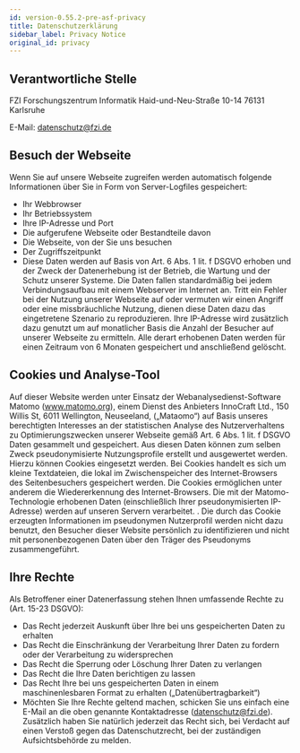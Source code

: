 ```yaml
---
id: version-0.55.2-pre-asf-privacy
title: Datenschutzerklärung
sidebar_label: Privacy Notice
original_id: privacy
---
```


## Verantwortliche Stelle
FZI Forschungszentrum Informatik
Haid-und-Neu-Straße 10-14
76131 Karlsruhe

E-Mail: datenschutz@fzi.de

## Besuch der Webseite
Wenn Sie auf unsere Webseite zugreifen werden automatisch folgende Informationen über Sie in Form von Server-Logfiles gespeichert:

* Ihr Webbrowser
* Ihr Betriebssystem
* Ihre IP-Adresse und Port
* Die aufgerufene Webseite oder Bestandteile davon
* Die Webseite, von der Sie uns besuchen
* Der Zugriffszeitpunkt
* Diese Daten werden auf Basis von Art. 6 Abs. 1 lit. f DSGVO erhoben und der Zweck der Datenerhebung ist der Betrieb, die Wartung und der Schutz unserer Systeme. Die Daten fallen standardmäßig bei jedem Verbindungsaufbau mit einem Webserver im Internet an. Tritt ein Fehler bei der Nutzung unserer Webseite auf oder vermuten wir einen Angriff oder eine missbräuchliche Nutzung, dienen diese Daten dazu das eingetretene Szenario zu reproduzieren. Ihre IP-Adresse wird zusätzlich dazu genutzt um auf monatlicher Basis die Anzahl der Besucher auf unserer Webseite zu ermitteln. Alle derart erhobenen Daten werden für einen Zeitraum von 6 Monaten gespeichert und anschließend gelöscht.

## Cookies und Analyse-Tool
Auf dieser Website werden unter Einsatz der Webanalysedienst-Software Matomo (www.matomo.org), einem Dienst des Anbieters InnoCraft Ltd., 150 Willis St, 6011 Wellington, Neuseeland, („Mataomo“) auf Basis unseres berechtigten Interesses an der statistischen Analyse des Nutzerverhaltens zu Optimierungszwecken unserer Webseite gemäß Art. 6 Abs. 1 lit. f DSGVO Daten gesammelt und gespeichert. Aus diesen Daten können zum selben Zweck pseudonymisierte Nutzungsprofile erstellt und ausgewertet werden. Hierzu können Cookies eingesetzt werden. Bei Cookies handelt es sich um kleine Textdateien, die lokal im Zwischenspeicher des Internet-Browsers des Seitenbesuchers gespeichert werden. Die Cookies ermöglichen unter anderem die Wiedererkennung des Internet-Browsers. Die mit der Matomo-Technologie erhobenen Daten (einschließlich Ihrer pseudonymisierten IP-Adresse) werden auf unseren Servern verarbeitet. . Die durch das Cookie erzeugten Informationen im pseudonymen Nutzerprofil werden nicht dazu benutzt, den Besucher dieser Website persönlich zu identifizieren und nicht mit personenbezogenen Daten über den Träger des Pseudonyms zusammengeführt.

## Ihre Rechte
Als Betroffener einer Datenerfassung stehen Ihnen umfassende Rechte zu (Art. 15-23 DSGVO):

* Das Recht jederzeit Auskunft über Ihre bei uns gespeicherten Daten zu erhalten
* Das Recht die Einschränkung der Verarbeitung Ihrer Daten zu fordern oder der Verarbeitung zu widersprechen
* Das Recht die Sperrung oder Löschung Ihrer Daten zu verlangen
* Das Recht die Ihre Daten berichtigen zu lassen
* Das Recht Ihre bei uns gespeicherten Daten in einem maschinenlesbaren Format zu erhalten („Datenübertragbarkeit“)
* Möchten Sie Ihre Rechte geltend machen, schicken Sie uns einfach eine E-Mail an die oben genannte Kontaktadresse (datenschutz@fzi.de). Zusätzlich haben Sie natürlich jederzeit das Recht sich, bei Verdacht auf einen Verstoß gegen das Datenschutzrecht, bei der zuständigen Aufsichtsbehörde zu melden.